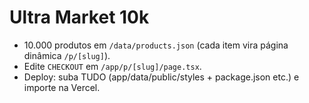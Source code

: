 # Ultra Market 10k
- 10.000 produtos em `/data/products.json` (cada item vira página dinâmica `/p/[slug]`).
- Edite `CHECKOUT` em `/app/p/[slug]/page.tsx`.
- Deploy: suba TUDO (app/data/public/styles + package.json etc.) e importe na Vercel.
